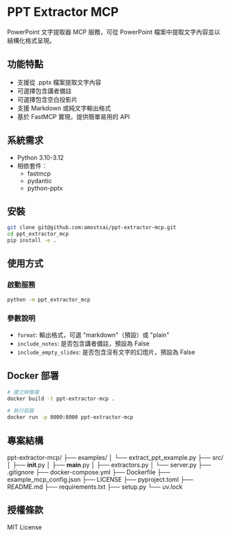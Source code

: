 # PPT Extractor MCP

PowerPoint 文字提取器 MCP 服務，可從 PowerPoint 檔案中提取文字內容並以結構化格式呈現。

## 功能特點

- 支援從 .pptx 檔案提取文字內容
- 可選擇包含講者備註
- 可選擇包含空白投影片
- 支援 Markdown 或純文字輸出格式
- 基於 FastMCP 實現，提供簡單易用的 API

## 系統需求

- Python 3.10-3.12
- 相依套件：
  - fastmcp
  - pydantic
  - python-pptx

## 安裝

```bash
git clone git@github.com:amostsai/ppt-extractor-mcp.git
cd ppt_extractor_mcp
pip install -e .
```

## 使用方式

### 啟動服務

```bash
python -m ppt_extractor_mcp
```

### 參數說明

- `format`: 輸出格式，可選 "markdown"（預設）或 "plain"
- `include_notes`: 是否包含講者備註，預設為 False
- `include_empty_slides`: 是否包含沒有文字的幻燈片，預設為 False

## Docker 部署

```bash
# 建立映像檔
docker build -t ppt-extractor-mcp .

# 執行容器
docker run -p 8000:8000 ppt-extractor-mcp
```

## 專案結構
ppt-extractor-mcp/
├── examples/
│   └── extract_ppt_example.py
├── src/
│   ├── __init__.py
│   ├── __main__.py
│   ├── extractors.py
│   └── server.py
├── .gitignore
├── docker-compose.yml
├── Dockerfile
├── example_mcp_config.json
├── LICENSE
├── pyproject.toml
├── README.md
├── requirements.txt
├── setup.py
└── uv.lock

## 授權條款

MIT License
